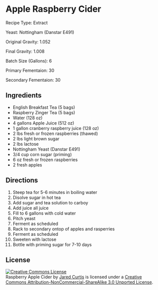 Apple Raspberry Cider
=====================

Recipe Type: Extract

Yeast: Nottingham (Danstar E491)

Original Gravity: 1.052

Final Gravity: 1.008

Batch Size (Gallons): 6

Primary Fementaion: 30

Secondary Fementaion: 30

Ingredients
-----------

* English Breakfast Tea (5 bags)
* Raspberry Zinger Tea (5 bags)
* Water (128 oz)
* 4 gallons Apple Juice (512 oz)
* 1 gallon cranberry raspberry juice (128 oz)
* 2 lbs fresh or frozen raspberries (thawed)
* 2 lbs light brown sugar
* 2 lbs lactose 
* Nottingham Yeast (Danstar E491)
* 3/4 cup corn sugar (priming)
* 6 oz fresh or frozen raspberries
* 2 fresh apples

Directions
----------

1. Steep tea for 5-6 minutes in boiling water
2. Disolve sugar in hot tea
3. Add sugar and tea solution to carboy
4. Add juice all juice
7. Fill to 6 gallons with cold water
8. Pitch yeast
9. Ferment as scheduled
10. Rack to secondary ontop of apples and rasperries
11. Ferment as scheduled
12. Sweeten with lactose
13. Bottle with priming sugar for 7-10 days

License
-------
<a rel="license" href="http://creativecommons.org/licenses/by-nc-sa/3.0/deed.en_US"><img alt="Creative Commons License" style="border-width:0" src="http://i.creativecommons.org/l/by-nc-sa/3.0/88x31.png" /></a><br /><span xmlns:dct="http://purl.org/dc/terms/" href="http://purl.org/dc/dcmitype/Text" property="dct:title" rel="dct:type">Raspberry Apple Cider</span> by <a xmlns:cc="http://creativecommons.org/ns#" href="https://github.com/jaredcurtis/free-brew" property="cc:attributionName" rel="cc:attributionURL">Jared Curtis</a> is licensed under a <a rel="license" href="http://creativecommons.org/licenses/by-nc-sa/3.0/deed.en_US">Creative Commons Attribution-NonCommercial-ShareAlike 3.0 Unported License</a>.
